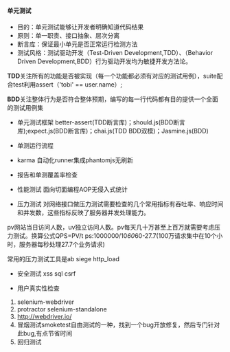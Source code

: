 #### 单元测试

* 目的：单元测试能够让开发者明确知道代码结果
* 原则：单一职责、接口抽象、层次分离
* 断言库：保证最小单元是否正常运行检测方法
* 测试风格：测试驱动开发（Test-Driven Development,TDD）、（Behavior Driven Development,BDD）行为驱动开发均为敏捷开发方法论。

**TDD**关注所有的功能是否被实现（每一个功能都必须有对应的测试用例），suite配合test利用assert（'tobi' == user.name）;

**BDD**关注整体行为是否符合整体预期，编写的每一行代码都有目的提供一个全面的测试用例集
* 单元测试框架
better-assert(TDD断言库)；should.js(BDD断言库);expect.js(BDD断言库)；chai.js(TDD BDD双模)；Jasmine.js(BDD)

* 单测运行流程
* karma 自动化runner集成phantomjs无刷新
* 报告和单测覆盖率检查

* 性能测试 
面向切面编程AOP无侵入式统计
* 压力测试
对网络接口做压力测试需要检查的几个常用指标有吞吐率、响应时间和并发数，这些指标反映了服务器并发处理能力。

pv网站当日访问人数，uv独立访问人数。pv每天几十万甚至上百万就需要考虑压力测试。换算公式QPS=PV/t ps:1000000/10*60*60-27.7(100万请求集中在10个小时，服务器每秒处理27.7个业务请求)

常用的压力测试工具是ab  siege   http_load

* 安全测试
xss    sql    csrf

* 用户真实性检查

1. selenium-webdriver
2. protractor selenium-standalone
3. http://webdriver.io/ 
4. 冒烟测试smoketest自由测试的一种，找到一个bug开放修复，然后专门针对此bug,有点节省时间
5. 回归测试